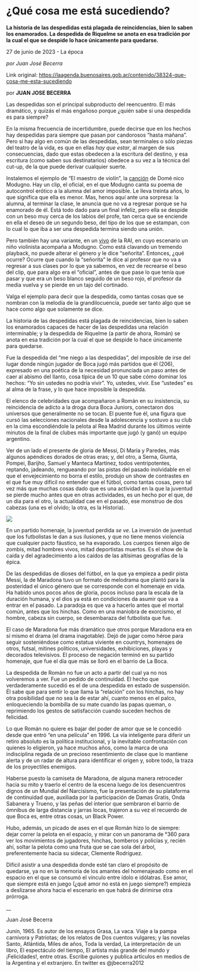 # ¿Qué cosa me está sucediendo?

**La historia de las despedidas está plagada de reincidencias, bien lo saben los enamorados. La despedida de Riquelme se anota en esa tradición por la cual el que se despide lo hace únicamente para quedarse.**

27 de junio de 2023 - La época

_por Juan José Becerra_

Link original: https://laagenda.buenosaires.gob.ar/contenido/38324-que-cosa-me-esta-sucediendo



por **JUAN JOSE BECERRA**




Las despedidas son el principal subproducto del reencuentro. El más dramático, y quizás el más engañoso porque ¿quién sabe si una despedida es para siempre?




En la misma frecuencia de incertidumbre, puede decirse que en los hechos hay despedidas para siempre que pasan por candorosos “hasta mañana”. Pero si hay algo en común de las despedidas, sean terminales o sólo piezas del teatro de la vida, es que en ellas *hay que estar*, al margen de sus consecuencias, dado que estas obedecen a la escritura del destino, y esa escritura (como saben sus destinatarios) obedece a su vez a la técnica del cut-up, de la que puede derivar cualquier suerte.




Instalemos el ejemplo de “El maestro de violín”, la [canción](https://www.youtube.com/watch?v=yjPS0rWVQX8)  de Domé nico Modugno. Hay un clip, el oficial, en el que Modugno canta su poema de autocontrol erótico a la alumna del amor imposible. Le lleva treinta años, lo que significa que ella es menor. Mas, henos aquí ante una sorpresa: la alumna, al terminar la clase, le anuncia que no va a regresar porque se ha enamorado de él. Está todo dado para un final infeliz, pero ella se despide con un beso muy cerca de los labios del profe, tan cerca que se enciende en ella el deseo de un segundo beso, del tipo de los que se estampan, con lo cual lo que iba a ser una despedida termina siendo una unión.




Pero también hay una variante, en un [vivo](https://www.youtube.com/watch?v=WGGHgTOroek) de la RAI, en cuyo escenario un niño violinista acompaña a Modugno. Como está clavando un tremendo playback, no puede alterar el género y le dice “señorita”. Entonces, ¿qué ocurre? Ocurre que cuando la “señorita” le dice al profesor que no va a regresar a sus clases por lo que ya sabemos, en vez de recrearse el beso del clip, que para algo era el “oficial”, antes de que pase lo que tenía que pasar y que era un beso blanco seguido de un beso rojo, el profesor da media vuelva y se pierde en un tajo del cortinado.




Valga el ejemplo para decir que la despedida, como tantas cosas que se nombran con la melodía de la grandilocuencia, puede ser tanto algo que se hace como algo que solamente se dice.




La historia de las despedidas está plagada de reincidencias, bien lo saben los enamorados capaces de hacer de las despedidas una relación interminable; y la despedida de Riquelme (a partir de ahora, Román) se anota en esa tradición por la cual el que se despide lo hace únicamente para quedarse.




Fue la despedida del “me niego a las despedidas”, del imposible de irse del lugar donde ningún jugador de Boca jugó más partidos que él (206), expresado en una poética de la necesidad pronunciada un paso antes de caer al abismo del llanto, cosa típica de un 10 que sabe cómo dominar los hechos: “Yo sin ustedes no podría vivir”. Yo, ustedes, vivir. Ese “ustedes” es al alma de la frase, y lo que hace imposible la despedida.




El elenco de celebridades que acompañaron a Román en su insistencia, su reincidencia de adicto a la droga dura Boca Juniors, conectaron dos universos que generalmente no se tocan. El puente fue él, una figura que cursó las selecciones nacionales desde la adolescencia y sostuvo a su club en la cima escondiéndole la pelota al Rea Madrid durante los últimos veinte minutos de la final de clubes más importante que jugó (y ganó) un equipo argentino.




Ver de un lado el presente de gloria de Messi, Di María y Paredes, más algunos apéndices dorados de otras eras; y, del otro, a Serna, Giunta, Pompei, Barijho, Samuel y Manteca Martínez, todos ventripotentes, reptando, jadeando, rengueando por las pistas del pasado inolvidable en el que el envejecimiento no borra el estilo, produjo un show de contrastes en el que fue muy difícil no entender que el fútbol, como tantas cosas, pero tal vez más que muchas cosas dado que es una actividad en la que la juventud se pierde mucho antes que en otras actividades, es un hecho por el que, de un día para el otro, la actualidad cae en el pasado, ese monstruo de dos cabezas (una es el olvido; la otra, es la Historia).




[![](https://img.youtube.com/vi/DDUmnsgd5rM/0.jpg)](https://www.youtube.com/watch?v=DDUmnsgd5rM)




En un partido homenaje, la juventud perdida *se ve*. La inversión de juventud que los futbolistas le dan a sus ilusiones, y que no tiene menos violencia que cualquier pacto fáustico, se ha evaporado. Los cuerpos tienen algo de zombis, mitad hombres vivos, mitad deportistas muertos. Es el show de la caída y del agradecimiento a los caídos de las altísimas geografías de la épica.




De las despedidas de dioses del fútbol, en la que ya empieza a pedir pista Messi, la de Maradona tuvo un formato de melodrama que plantó para la posteridad el único género que se corresponde con el homenaje en vida. Ha habido unos pocos años de gloria, pocos incluso para la escala de la duración humana, y el dios ya está en condiciones da asumir que va a entrar en el pasado. La paradoja es que va a hacerlo antes que el mortal común, antes que los hinchas. Como en una maniobra de exorcismo, el hombre, cabeza sin cuerpo, se desembaraza del futbolista que fue.




El caso de Maradona fue más dramático que otros porque Maradona era en sí mismo el drama (el drama inagotable). Dejó de jugar como héroe para seguir sosteniéndose como estatua viviente en countrys, homenajes de otros, futsal, mitines políticos, universidades, exhibiciones, playas y decorados televisivos. El proceso de negación terminó en su partido homenaje, que fue el día que más se lloró en el barrio de La Boca.




La despedida de Román no fue un acto a partir del cual ya no nos volveremos a ver. Fue un pedido de continuidad. El hecho que verdaderamente sucedió es el de una despedida en estado de suspensión. Él sabe que para sentir lo que llama la “relación” con los hinchas, no hay otra posibilidad que no sea la de estar ahí, cuanto menos en el palco, enloqueciendo la bombilla de su mate cuando las papas queman, o reprimiendo los gestos de satisfacción cuando suceden hechos de felicidad.




Lo que Román no quiere es bajar del poder de amor que se le concedió desde que entró “en una película” en 1996. La vía inteligente para diferir un retiro absoluto es la política institucional, y la inevitable confrontación con quienes lo eligieron, ya hace muchos años, como la marca de una indisciplina regada de un precioso resentimiento de clase que lo mantiene alerta y de un radar de altura para identificar el origen y, sobre todo, la traza de los proyectiles enemigos.




Haberse puesto la camiseta de Maradona, de alguna manera retroceder hacia su mito y traerlo el centro de la escena luego de los desencuentros dignos de un Mundial del Narcisismo, fue la presentación de su plataforma de continuidad que, auxiliada por la participación de Damas Gratis, Onda Sabanera y Trueno, y las peñas del interior que sembraron el barrio de ómnibus de larga distancia y jarras locas, trajeron a su vez el recuerdo de que Boca es, entre otras cosas, un Black Power.




Hubo, además, un picado de ases en el que Román hizo lo de siempre: dejar correr la pelota en el espacio, y mirar con un panorama de °360 para ver los movimientos de jugadores, hinchas, bomberos y policías y, recién ahí, soltar la pelota como una fruta que se cae sola del árbol, preferentemente hacia su sidecar, Clemente Rodríguez.




Difícil asistir a una despedida donde esté tan claro el propósito de quedarse, ya no en la memoria de los amantes del homenajeado como en el espacio en el que se consumó el vínculo entre ídolo e idólatras. Ese amor, que siempre está en juego (¿qué amor no está en juego siempre?) empieza a deslizarse ahora hacia el escenario en que habrá de dirimirse otra prórroga.




\_\_




Juan José Becerra




Junín, 1965. Es autor de los ensayos Grasa, La vaca. Viaje a la pampa carnívora y Patriotas; de los relatos de Dos cuentos vulgares; y las novelas Santo, Atlántida, Miles de años, Toda la verdad, La interpretación de un libro, El espectáculo del tiempo, El artista más grande del mundo y ¡Felicidades!, entre otras. Escribe guiones y publica artículos en medios de la Argentina y el extranjero. En twitter es @jbecerra2012



